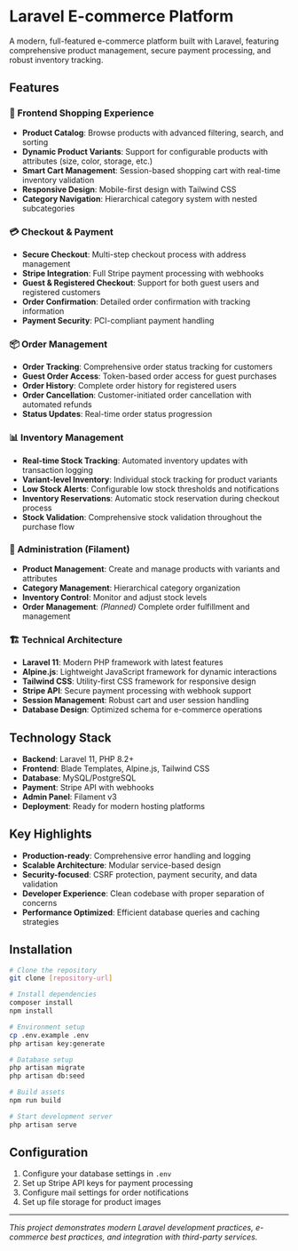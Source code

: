 # Laravel E-commerce Platform

A modern, full-featured e-commerce platform built with Laravel, featuring comprehensive product management, secure payment processing, and robust inventory tracking.

## Features

### 🛒 Frontend Shopping Experience
- **Product Catalog**: Browse products with advanced filtering, search, and sorting
- **Dynamic Product Variants**: Support for configurable products with attributes (size, color, storage, etc.)
- **Smart Cart Management**: Session-based shopping cart with real-time inventory validation
- **Responsive Design**: Mobile-first design with Tailwind CSS
- **Category Navigation**: Hierarchical category system with nested subcategories

### 💳 Checkout & Payment
- **Secure Checkout**: Multi-step checkout process with address management
- **Stripe Integration**: Full Stripe payment processing with webhooks
- **Guest & Registered Checkout**: Support for both guest users and registered customers
- **Order Confirmation**: Detailed order confirmation with tracking information
- **Payment Security**: PCI-compliant payment handling

### 📦 Order Management
- **Order Tracking**: Comprehensive order status tracking for customers
- **Guest Order Access**: Token-based order access for guest purchases
- **Order History**: Complete order history for registered users
- **Order Cancellation**: Customer-initiated order cancellation with automated refunds
- **Status Updates**: Real-time order status progression

### 📊 Inventory Management
- **Real-time Stock Tracking**: Automated inventory updates with transaction logging
- **Variant-level Inventory**: Individual stock tracking for product variants
- **Low Stock Alerts**: Configurable low stock thresholds and notifications
- **Inventory Reservations**: Automatic stock reservation during checkout process
- **Stock Validation**: Comprehensive stock validation throughout the purchase flow

### 🔧 Administration (Filament)
- **Product Management**: Create and manage products with variants and attributes
- **Category Management**: Hierarchical category organization
- **Inventory Control**: Monitor and adjust stock levels
- **Order Management**: *(Planned)* Complete order fulfillment and management

### 🏗️ Technical Architecture
- **Laravel 11**: Modern PHP framework with latest features
- **Alpine.js**: Lightweight JavaScript framework for dynamic interactions
- **Tailwind CSS**: Utility-first CSS framework for responsive design
- **Stripe API**: Secure payment processing with webhook support
- **Session Management**: Robust cart and user session handling
- **Database Design**: Optimized schema for e-commerce operations

## Technology Stack

- **Backend**: Laravel 11, PHP 8.2+
- **Frontend**: Blade Templates, Alpine.js, Tailwind CSS
- **Database**: MySQL/PostgreSQL
- **Payment**: Stripe API with webhooks
- **Admin Panel**: Filament v3
- **Deployment**: Ready for modern hosting platforms

## Key Highlights

- **Production-ready**: Comprehensive error handling and logging
- **Scalable Architecture**: Modular service-based design
- **Security-focused**: CSRF protection, payment security, and data validation
- **Developer Experience**: Clean codebase with proper separation of concerns
- **Performance Optimized**: Efficient database queries and caching strategies

## Installation

```bash
# Clone the repository
git clone [repository-url]

# Install dependencies
composer install
npm install

# Environment setup
cp .env.example .env
php artisan key:generate

# Database setup
php artisan migrate
php artisan db:seed

# Build assets
npm run build

# Start development server
php artisan serve
```

## Configuration

1. Configure your database settings in `.env`
2. Set up Stripe API keys for payment processing
3. Configure mail settings for order notifications
4. Set up file storage for product images

---

*This project demonstrates modern Laravel development practices, e-commerce best practices, and integration with third-party services.*
